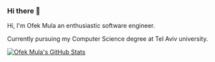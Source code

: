 ### Hi there 👋

Hi, I'm Ofek Mula an enthusiastic software engineer.

Currently pursuing my Computer Science degree at Tel Aviv university.

<a href="https://github.com/OfekMula/ofekMula">
  <img align="center" src="https://github-readme-stats.vercel.app/api?username=ofekMula&show_icons=true&line_height=27&count_private=true&title_color=ffffff&text_color=c9cacc&icon_color=2bbc8a&bg_color=1d1f21" alt="Ofek Mula's GitHub Stats" />
</a>

<script src="https://embed.github.com/view/3d/ofekMula/ofekMula/ofekmula-2020.stl"></script>


<!--
**ofekMula/ofekMula** is a ✨ _special_ ✨ repository because its `README.md` (this file) appears on your GitHub profile.


